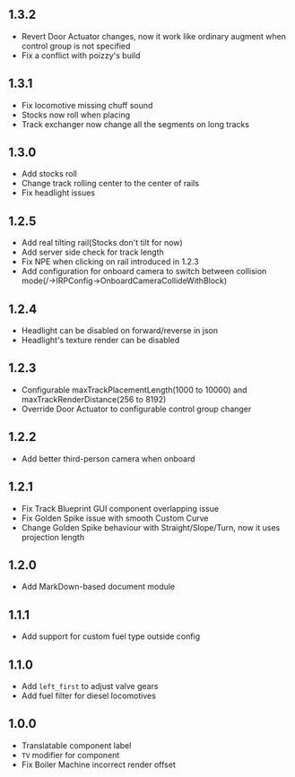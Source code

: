 ## 1.3.2
* Revert Door Actuator changes, now it work like ordinary augment when control group is not specified
* Fix a conflict with poizzy's build

## 1.3.1
* Fix locomotive missing chuff sound
* Stocks now roll when placing
* Track exchanger now change all the segments on long tracks

## 1.3.0
* Add stocks roll
* Change track rolling center to the center of rails
* Fix headlight issues

## 1.2.5
* Add real tilting rail(Stocks don't tilt for now)
* Add server side check for track length
* Fix NPE when clicking on rail introduced in 1.2.3
* Add configuration for onboard camera to switch between collision mode(/→IRPConfig→OnboardCameraCollideWithBlock)

## 1.2.4
* Headlight can be disabled on forward/reverse in json
* Headlight's texture render can be disabled

## 1.2.3
* Configurable maxTrackPlacementLength(1000 to 10000) and maxTrackRenderDistance(256 to 8192)
* Override Door Actuator to configurable control group changer

## 1.2.2
* Add better third-person camera when onboard

## 1.2.1
* Fix Track Blueprint GUI component overlapping issue
* Fix Golden Spike issue with smooth Custom Curve
* Change Golden Spike behaviour with Straight/Slope/Turn, now it uses projection length

## 1.2.0
* Add MarkDown-based document module

## 1.1.1
* Add support for custom fuel type outside config

## 1.1.0
* Add `left_first` to adjust valve gears
* Add fuel filter for diesel locomotives

## 1.0.0
* Translatable component label
* `TV` modifier for component
* Fix Boiler Machine incorrect render offset